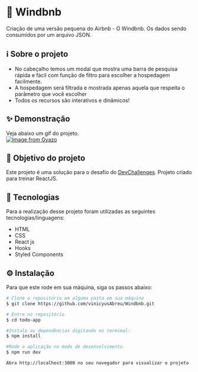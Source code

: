 # 🏨 Windbnb

Criação de  uma versão pequena do Airbnb - O Windbnb. Os dados sendo consumidos por um arquivo JSON.

## ℹ Sobre o projeto 
<ul>
   <li>
   No cabeçalho temos um modal que mostra uma barra de pesquisa rápida e fácil com função de filtro para escolher a hospedagem facilmente.
   </li>
   <li>
    A hospedagem será filtrada e mostrada apenas aquela que respeita o parâmetro que você escolher
   </li>
   <li>Todos os recursos são interativos e dinâmicos!</li>
</ul>

## ✨ Demonstração    
Veja abaixo um gif do projeto.</br>
[![Image from Gyazo](https://i.gyazo.com/27f07383c12bd1842891bc7a27ffe198.gif)](https://gyazo.com/27f07383c12bd1842891bc7a27ffe198)

## 🎯 Objetivo do projeto
Este projeto é uma solução para o desafio do [DevChallenges](https://devchallenges.io/challenges/3JFYedSOZqAxYuOCNmYD). Projeto criado para treinar ReactJS.


## 🤖 Tecnologias 
Para a realização desse projeto foram utilizadas as seguintes tecnologias/linguagens: 
- HTML
- CSS
- React js
- Hooks
- Styled Components

## ⚙️ Instalação

Para que este rode em sua máquina, siga os passos abaixo:

```bash
# Clone o repositório em alguma pasta em sua máquina
$ git clone https://github.com/vinicyusAbreu/Windbnb.git

# Entre no repositório
$ cd todo-app

#Instale as dependências digitando no termimal:
$ npm install

#Rode a aplicação no modo de desenvolvimento.
$ npm run dev

Abra http://localhost:3000 no seu navegador para visualizar o projeto
```
